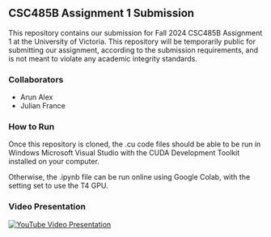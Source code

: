 ## CSC485B Assignment 1 Submission
This repository contains our submission for Fall 2024 CSC485B Assignment 1 at the University of Victoria. This repository will be temporarily public for submitting our assignment, according to the submission requirements, and is not meant to violate any academic integrity standards.

### Collaborators
- Arun Alex
- Julian France

### How to Run
Once this repository is cloned, the .cu code files should be able to be run in Windows Microsoft Visual Studio with the CUDA Development Toolkit installed on your computer.

Otherwise, the .ipynb file can be run online using Google Colab, with the setting set to use the T4 GPU.

### Video Presentation 
[![YouTube Video Presentation](https://img.youtube.com/vi/BFipW-M13vU/0.jpg)](https://www.youtube.com/watch?v=BFipW-M13vU)
